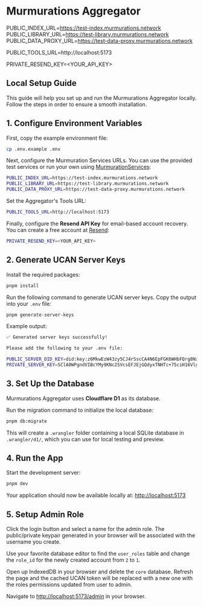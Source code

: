 # Murmurations Aggregator

PUBLIC_INDEX_URL=https://test-index.murmurations.network
PUBLIC_LIBRARY_URL=https://test-library.murmurations.network
PUBLIC_DATA_PROXY_URL=https://test-data-proxy.murmurations.network

PUBLIC_TOOLS_URL=http://localhost:5173

PRIVATE_RESEND_KEY=<YOUR_API_KEY>
	
## Local Setup Guide

This guide will help you set up and run the Murmurations Aggregator locally. Follow the steps in order to ensure a smooth installation.

## 1. Configure Environment Variables

First, copy the example environment file:

```bash
cp .env.example .env
```

Next, configure the Murmuration Services URLs. You can use the provided
test services or run your own using
[MurmurationServices](https://github.com/MurmurationsNetwork/MurmurationsServices):

```bash
PUBLIC_INDEX_URL=https://test-index.murmurations.network
PUBLIC_LIBRARY_URL=https://test-library.murmurations.network
PUBLIC_DATA_PROXY_URL=https://test-data-proxy.murmurations.network
```

Set the Aggregator's Tools URL:

```bash
PUBLIC_TOOLS_URL=http://localhost:5173
```

Finally, configure the **Resend API Key** for email-based account
recovery. You can create a free account at
[Resend](https://resend.com/signup):

```bash
PRIVATE_RESEND_KEY=<YOUR_API_KEY>
```

## 2. Generate UCAN Server Keys

Install the required packages:

```bash
pnpm install
```

Run the following command to generate UCAN server keys. Copy the output
into your `.env` file:

```bash
pnpm generate-server-keys
```

Example output:

```bash
✅ Generated server keys successfully!

Please add the following to your .env file:

PUBLIC_SERVER_DID_KEY=did:key:z6MkwEzW43zy5CJ4rSscCA4N6EpFGK6WHbFQrg8NxomZoEJS
PRIVATE_SERVER_KEY=SClA0WPgndVIBcYMy9KNc2SVcsEFJEjGQdyxTNHTc+75ciH16VlgrKUcw/x8t6btDeb5FpvQwk2g8AVqIZPbdw==
```

## 3. Set Up the Database

Murmurations Aggregator uses **Cloudflare D1** as its database.

Run the migration command to initialize the local database:

```bash
pnpm db:migrate
```

This will create a `.wrangler` folder containing a local SQLite database
in `.wrangler/d1/`, which you can use for local testing and preview.

## 4. Run the App

Start the development server:

```bash
pnpm dev
```

Your application should now be available locally at: [http://localhost:5173](http://localhost:5173)

## 5. Setup Admin Role

Click the login button and select a name for the admin role. The public/private keypair generated in your browser will be associated with the username you create.

Use your favorite database editor to find the `user_roles` table and change the `role_id` for the newly created account from `2` to `1`.

Open up IndexedDB in your browser and delete the `core` database. Refresh the page and the cached UCAN token will be replaced with a new one with the roles permissions updated from user to admin.

Navigate to <http://localhost:5173/admin> in your browser.
